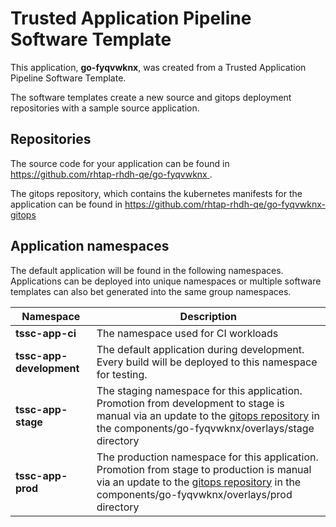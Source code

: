 # Trusted Application Pipeline Software Template

This application, **go-fyqvwknx**, was created from a Trusted Application Pipeline Software Template.

The software templates create a new source and gitops deployment repositories with a sample source application. 

## Repositories

The source code for your application can be found in [https://github.com/rhtap-rhdh-qe/go-fyqvwknx ](https://github.com/rhtap-rhdh-qe/go-fyqvwknx ).
 
The gitops repository, which contains the kubernetes manifests for the application can be found in 
[https://github.com/rhtap-rhdh-qe/go-fyqvwknx-gitops ](https://github.com/rhtap-rhdh-qe/go-fyqvwknx-gitops ) 

## Application namespaces 

The default application will be found in the following namespaces. Applications can be deployed into unique namespaces or multiple software templates can also bet generated into the same group namespaces.  

|  Namespace   |  Description   |  
| -------- | -------- |
| **tssc-app-ci** | The namespace used for CI workloads |
| **tssc-app-development** | The default application during development. Every build will be deployed to this namespace for testing. |
| **tssc-app-stage** | The staging namespace for this application. Promotion from development to stage is manual via an update to the [gitops repository](https://github.com/rhtap-rhdh-qe/go-fyqvwknx-gitops ) in the components/go-fyqvwknx/overlays/stage directory |
| **tssc-app-prod** | The production namespace for this application. Promotion from stage to production is manual via an update to the [gitops repository](https://github.com/rhtap-rhdh-qe/go-fyqvwknx-gitops ) in the components/go-fyqvwknx/overlays/prod directory |